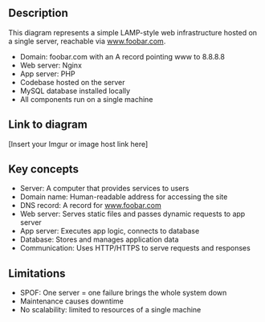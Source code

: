 ## Description
This diagram represents a simple LAMP-style web infrastructure hosted on a single server, reachable via www.foobar.com.

- Domain: foobar.com with an A record pointing www to 8.8.8.8
- Web server: Nginx
- App server: PHP
- Codebase hosted on the server
- MySQL database installed locally
- All components run on a single machine

## Link to diagram
[Insert your Imgur or image host link here]

## Key concepts
- Server: A computer that provides services to users
- Domain name: Human-readable address for accessing the site
- DNS record: A record for www.foobar.com
- Web server: Serves static files and passes dynamic requests to app server
- App server: Executes app logic, connects to database
- Database: Stores and manages application data
- Communication: Uses HTTP/HTTPS to serve requests and responses

## Limitations
- SPOF: One server = one failure brings the whole system down
- Maintenance causes downtime
- No scalability: limited to resources of a single machine
